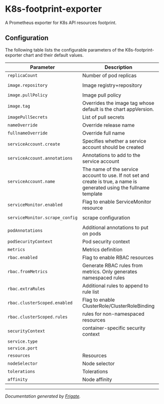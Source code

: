 
K8s-footprint-exporter
===========

A Prometheus exporter for K8s API resources footprint.


## Configuration

The following table lists the configurable parameters of the K8s-footprint-exporter chart and their default values.

| Parameter                | Description             | Default        |
| ------------------------ | ----------------------- | -------------- |
| `replicaCount` | Number of pod replicas | `1` |
| `image.repository` | Image registry+repository | `"ghcr.io/rkosegi/k8s-footprint-exporter"` |
| `image.pullPolicy` | Image pull policy | `"IfNotPresent"` |
| `image.tag` | Overrides the image tag whose default is the chart appVersion. | `""` |
| `imagePullSecrets` | List of pull secrets | `[]` |
| `nameOverride` | Override release name | `""` |
| `fullnameOverride` | Override full name | `""` |
| `serviceAccount.create` | Specifies whether a service account should be created | `true` |
| `serviceAccount.annotations` | Annotations to add to the service account | `{}` |
| `serviceAccount.name` | The name of the service account to use. If not set and create is true, a name is generated using the fullname template | `""` |
| `serviceMonitor.enabled` | Flag to enable ServiceMonitor resource | `true` |
| `serviceMonitor.scrape_config` | scrape configuration | `[{"port": "metrics", "interval": "30s"}]` |
| `podAnnotations` | Additional annotations to put on pods | `{}` |
| `podSecurityContext` | Pod security context | `{}` |
| `metrics` | Metrics definition | `{}` |
| `rbac.enabled` | Flag to enable RBAC resources | `true` |
| `rbac.fromMetrics` | Generate RBAC rules from metrics. Only generates namespaced rules | `true` |
| `rbac.extraRules` | Additional rules to append to rule list | `[]` |
| `rbac.clusterScoped.enabled` | Flag to enable ClusterRole/ClusterRoleBinding | `false` |
| `rbac.clusterScoped.rules` | rules for non-namespaced resources | `[]` |
| `securityContext` | container-specific security context | `{}` |
| `service.type` |  | `"ClusterIP"` |
| `service.port` |  | `80` |
| `resources` | Resources | `{}` |
| `nodeSelector` | Node selector | `{}` |
| `tolerations` | Tolerations | `[]` |
| `affinity` | Node affinity | `{}` |



---
_Documentation generated by [Frigate](https://frigate.readthedocs.io)._
